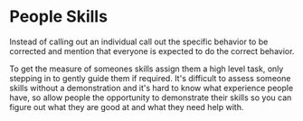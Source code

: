 # People Skills

Instead of calling out an individual call out the specific behavior to be corrected and mention that everyone is expected to do the correct behavior.

To get the measure of someones skills assign them a high level task, only stepping in to gently guide them if required. It's difficult to assess someone skills without a demonstration and it's hard to know what experience people have, so allow people the opportunity to demonstrate their skills so you can figure out what they are good at and what they need help with.